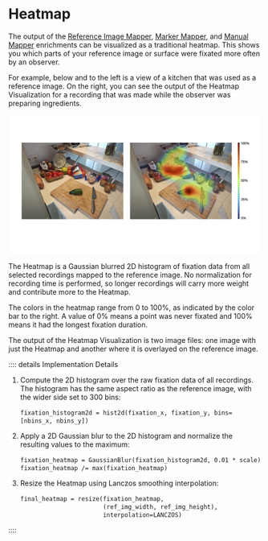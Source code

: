 # Heatmap

The output of the [Reference Image Mapper](/pupil-cloud/enrichments/reference-image-mapper/), [Marker Mapper](/pupil-cloud/enrichments/marker-mapper/), and [Manual Mapper](/pupil-cloud/enrichments/manual-mapper/) enrichments can be visualized as a traditional heatmap. This shows you which parts of your reference image or surface were fixated more often by an observer.

For example, below and to the left is a view of a kitchen that was used as a reference image. On the right, you can see the output of the Heatmap Visualization for a recording that was made while the observer was preparing ingredients.

![An example of a heatmap from Pupil Cloud. On the left is a photo of a kitchen countertop. On the right is the same photo with a fixation heatmap overlayed.](heatmap_example.png)

The Heatmap is a Gaussian blurred 2D histogram of fixation data from all selected recordings mapped to the reference image. No normalization for recording time is performed, so longer recordings will carry more weight and contribute more to the Heatmap.

The colors in the heatmap range from 0 to 100%, as indicated by the color bar to the right. A value of 0% means a point was never fixated and 100% means it had the longest fixation duration.

The output of the Heatmap Visualization is two image files: one image with just the Heatmap and another where it is overlayed on the reference image.

:::: details Implementation Details

1. Compute the 2D histogram over the raw fixation data of all recordings. The histogram has the same aspect ratio as the reference image, with the wider side set to 300 bins:
    
    ```
    fixation_histogram2d = hist2d(fixation_x, fixation_y, bins=[nbins_x, nbins_y])
    ```
    
2. Apply a 2D Gaussian blur to the 2D histogram and normalize the resulting values to the maximum:
    
    ```
    fixation_heatmap = GaussianBlur(fixation_histogram2d, 0.01 * scale)
    fixation_heatmap /= max(fixation_heatmap)
    ```
    
3. Resize the Heatmap using Lanczos smoothing interpolation:
    
    ```
    final_heatmap = resize(fixation_heatmap,
                           (ref_img_width, ref_img_height),
                           interpolation=LANCZOS)
    ```

::::
